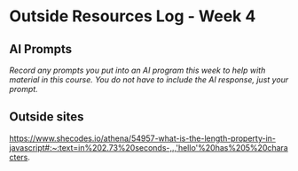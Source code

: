 # Outside Resources Log - Week 4


## AI Prompts
_Record any prompts you put into an AI program this week to help with material in this course. You do not have to include the AI response, just your prompt._

## Outside sites
https://www.shecodes.io/athena/54957-what-is-the-length-property-in-javascript#:~:text=in%202.73%20seconds-,.,'hello'%20has%205%20characters.